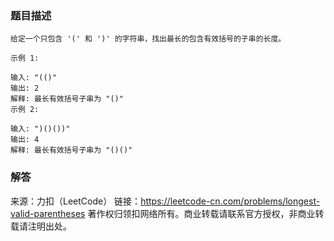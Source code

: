 ### 题目描述

    给定一个只包含 '(' 和 ')' 的字符串，找出最长的包含有效括号的子串的长度。

    示例 1:

    输入: "(()"
    输出: 2
    解释: 最长有效括号子串为 "()"
    示例 2:

    输入: ")()())"
    输出: 4
    解释: 最长有效括号子串为 "()()"

### 解答

来源：力扣（LeetCode）
链接：https://leetcode-cn.com/problems/longest-valid-parentheses
著作权归领扣网络所有。商业转载请联系官方授权，非商业转载请注明出处。
